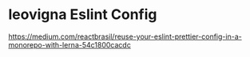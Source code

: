 # leovigna Eslint Config
https://medium.com/reactbrasil/reuse-your-eslint-prettier-config-in-a-monorepo-with-lerna-54c1800cacdc
